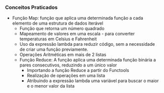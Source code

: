 ### Conceitos Praticados
- Função Map: função que aplica uma determinada função a cada elemento de uma estrutura de dados iterável
    - Função que retorna um número quadrado
    - Mapeamento de valores em uma escala - para converter temperaturas em Celsius e Fahrenheit
    - Uso da expressão lambda para reduzir código, sem a necessidade de criar uma função previamente.
    - Operações Aritméticas em mais de 2 listas
  - Função Reduce: A função aplica uma determinada função binária a pares consecutivos, reduzindo a um único valor
    - Importando a função Reduce a partir do Functools
    - Realização de operações em uma lista
    - Atribuindo a expressão lambda uma variável para buscar o maior e o menor valor da lista
